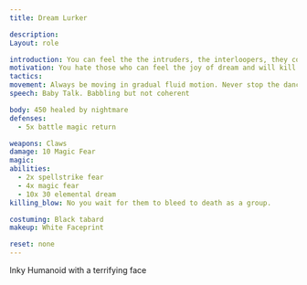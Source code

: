 ```yaml
---
title: Dream Lurker

description: 
Layout: role

introduction: You can feel the the intruders, the interloopers, they come unguarded and plump you will feast on hem both either flesh and your psyche. 
motivation: You hate those who can feel the joy of dream and will kill them out of jealousy
tactics: 
movement: Always be moving in gradual fluid motion. Never stop the dance of death with those of the waking world.
speech: Baby Talk. Babbling but not coherent

body: 450 healed by nightmare
defenses: 
  - 5x battle magic return

weapons: Claws
damage: 10 Magic Fear
magic: 
abilities:
  - 2x spellstrike fear
  - 4x magic fear 
  - 10x 30 elemental dream
killing_blow: No you wait for them to bleed to death as a group.

costuming: Black tabard
makeup: White Faceprint

reset: none
---
```


Inky Humanoid with a terrifying face











